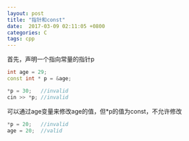 ```yaml
---
layout: post
title: "指针和const"
date:  2017-03-09 02:11:05 +0800
categories: C
tags: cpp
---
```


首先，声明一个指向常量的指针p

```cpp
int age = 29;
const int * p = &age;
```
```cpp
*p = 30;   //invalid
cin >> *p; //invalid
```

可以通过age变量来修改age的值，但*p的值为const，不允许修改

```cpp
*p = 20;   //invalid
age = 20;  //valid
```
